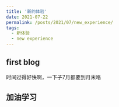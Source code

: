 ```yaml
---
title: '新的体验'
date: 2021-07-22
permalink: /posts/2021/07/new_experience/
tags:
  - 新体验
  - new experience
---
```


## first blog

时间过得好快啊，一下子7月都要到月末咯

## 加油学习
